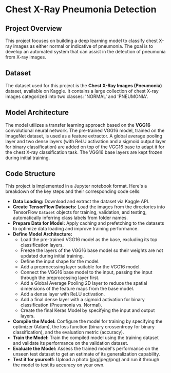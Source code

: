 
# Chest X-Ray Pneumonia Detection

## Project Overview
This project focuses on building a deep learning model to classify chest X-ray images as either normal or indicative of pneumonia. The goal is to develop an automated system that can assist in the detection of pneumonia from X-ray images.

## Dataset
The dataset used for this project is the **Chest X-Ray Images (Pneumonia)** dataset, available on Kaggle. It contains a large collection of chest X-ray images categorized into two classes: 'NORMAL' and 'PNEUMONIA'.

## Model Architecture
The model utilizes a transfer learning approach based on the **VGG16** convolutional neural network. The pre-trained VGG16 model, trained on the ImageNet dataset, is used as a feature extractor. A global average pooling layer and two dense layers (with ReLU activation and a sigmoid output layer for binary classification) are added on top of the VGG16 base to adapt it for the chest X-ray classification task. The VGG16 base layers are kept frozen during initial training.

## Code Structure
This project is implemented in a Jupyter notebook format. Here's a breakdown of the key steps and their corresponding code cells:

*   **Data Loading:** Download and extract the dataset via Kaggle API.
*   **Create TensorFlow Datasets:** Load the images from the directories into TensorFlow `Dataset` objects for training, validation, and testing, automatically inferring class labels from folder names.
*   **Prepare Data for Model:** Apply caching and prefetching to the datasets to optimize data loading and improve training performance.
*   **Define Model Architecture:**
    *   Load the pre-trained VGG16 model as the base, excluding its top classification layers.
    *   Freeze the layers of the VGG16 base model so their weights are not updated during initial training.
    *   Define the input shape for the model.
    *   Add a preprocessing layer suitable for the VGG16 model.
    *   Connect the VGG16 base model to the input, passing the input through the preprocessing layer first.
    *   Add a Global Average Pooling 2D layer to reduce the spatial dimensions of the feature maps from the base model.
    *   Add a dense layer with ReLU activation.
    *   Add a final dense layer with a sigmoid activation for binary classification (Pneumonia vs. Normal).
    *   Create the final Keras Model by specifying the input and output layers.
*   **Compile the Model:** Configure the model for training by specifying the optimizer (Adam), the loss function (binary crossentropy for binary classification), and the evaluation metric (accuracy).
*   **Train the Model:** Train the compiled model using the training dataset and validate its performance on the validation dataset.
*   **Evaluate the Model:** Assess the trained model's performance on the unseen test dataset to get an estimate of its generalization capability.
*   **Test it for yourself:** Upload a photo (jpg/jpeg/png) and run it through the model to test its accuracy on your own.
